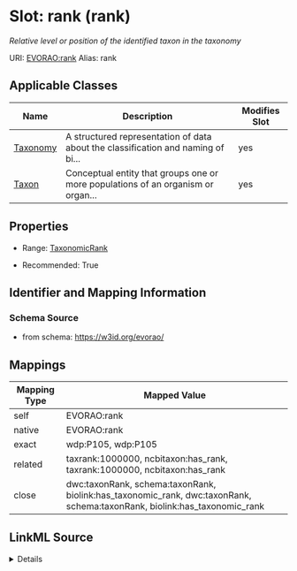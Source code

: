 

# Slot: rank (rank) 


_Relative level or position of the identified taxon in the taxonomy_





URI: [EVORAO:rank](https://w3id.org/evorao/rank)
Alias: rank

<!-- no inheritance hierarchy -->





## Applicable Classes

| Name | Description | Modifies Slot |
| --- | --- | --- |
| [Taxonomy](Taxonomy.md) | A structured representation of data about the classification and naming of bi... |  yes  |
| [Taxon](Taxon.md) | Conceptual entity that groups one or more populations of an organism or organ... |  yes  |







## Properties

* Range: [TaxonomicRank](TaxonomicRank.md)

* Recommended: True





## Identifier and Mapping Information







### Schema Source


* from schema: https://w3id.org/evorao/




## Mappings

| Mapping Type | Mapped Value |
| ---  | ---  |
| self | EVORAO:rank |
| native | EVORAO:rank |
| exact | wdp:P105, wdp:P105 |
| related | taxrank:1000000, ncbitaxon:has_rank, taxrank:1000000, ncbitaxon:has_rank |
| close | dwc:taxonRank, schema:taxonRank, biolink:has_taxonomic_rank, dwc:taxonRank, schema:taxonRank, biolink:has_taxonomic_rank |




## LinkML Source

<details>
```yaml
name: rank
description: Relative level or position of the identified taxon in the taxonomy
title: rank
from_schema: https://w3id.org/evorao/
exact_mappings:
- wdp:P105
- wdp:P105
close_mappings:
- dwc:taxonRank
- schema:taxonRank
- biolink:has_taxonomic_rank
- dwc:taxonRank
- schema:taxonRank
- biolink:has_taxonomic_rank
related_mappings:
- taxrank:1000000
- ncbitaxon:has_rank
- taxrank:1000000
- ncbitaxon:has_rank
rank: 1000
alias: rank
domain_of:
- Taxonomy
- Taxon
range: TaxonomicRank
required: false
recommended: true
multivalued: false

```
</details>